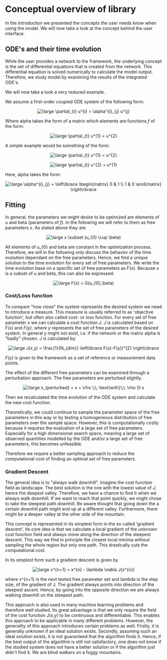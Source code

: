 # Conceptual overview of library

In the introduction we presented the concepts the user needs know when using 
the model. We will now take a look at the concept behind the user interface.

## ODE's and their time evolution

While the user provides a network to the framework, the underlying concept is 
the set of differential equations that is created from the network.
This differential equation is solved numerically to calculate the model output.
Therefore, we study model by examining the results of the integrated ODE's. 

We will now take a look a very reduced example.

We assume a first-order coupled ODE system of the following form:
<p align="center">
<img src="https://latex.codecogs.com/svg.latex?\large&space;\partial_{t}&space;u^{i}&space;=&space;\alpha^{i}_{j}&space;u^{j}" title="\large \partial_{t} u^{i} = \alpha^{i}_{j} u^{j}" />
</p>

Where alpha takes the form of a matrix which elements are functions *f* of the 
form:
<p align="center">
<img src="https://latex.codecogs.com/svg.latex?f(\gamma_{1},\gamma_{2},..,\gamma_{m}):\mathbb{R}^{n}%20\otimes%20\mathbb{R}^{n}%20\otimes%20...\otimes%20\mathbb{R}^{n}%20\rightarrow%20%20\mathbb{R}" title="\large \partial_{t} u^{1} = u^{2}" />
</p>
A simple example would be something of the form:

<p align="center">
<img src="https://latex.codecogs.com/svg.latex?\large&space;\partial_{t}&space;u^{1}&space;=&space;u^{2}" title="\large \partial_{t} u^{1} = u^{2}" />
</p>
<p align="center"><img src="https://latex.codecogs.com/svg.latex?\large&space;\partial_{t}&space;u^{2}&space;=&space;u^{1}" title="\large \partial_{t} u^{2} = u^{1}" />
</p>

Here, alpha takes the form:

<p align="center">
<img src="https://latex.codecogs.com/svg.latex?\large&space;\alpha^{i}_{j}&space;=&space;\left\lbrace&space;\begin{matrix}&space;0&space;&&space;1&space;\\&space;1&space;&&space;0&space;\end{matrix}&space;\right\rbrace" title="\large \alpha^{i}_{j} = \left\lbrace \begin{matrix} 0 & 1 \\ 1 & 0 \end{matrix} \right\rbrace" />
</p>

## Fitting

In general, the parameters we might desire to be optimized are elements of u and beta (parameters of *f*).
In the following we will refer to them as free parameters *x*. As stated above they are

<p align="center">
<img src="https://latex.codecogs.com/svg.latex?\large&space;x&space;\subset&space;(u_{0}&space;\cup&space;\beta)" title="\large x \subset (u_{0} \cup \beta)" />
</p>

All elements of u_{0} and beta are constant in the optimization process. 
Therefore, we will in the following only discuss the behavior of the time 
evolution  dependant on the free parameters.
Hence, we find a unique solution to the time evolution for every set of free parameters.
We write the time evolution base on a specific set of free parameters as F(x).
Because x is a subset of u and beta, this can also be expressed:

<p align="center">
<img src="https://latex.codecogs.com/svg.latex?\large&space;F(x)&space;=&space;G(u_{0},\beta)" title="\large F(x) = G(u_{0},\beta)" />
</p>

### Cost/Loss function

To compare "how close" the system represents the desired system we need to 
introduce a measure. 
This measure is usually referred to as 'objective function', 
but often also called cost- or loss function.
For every set of free parameter *x* we can calculate a cost function *J*.
*J* is calculated based on *F(x)* and *F(y)*, where *y* represents the set of 
free parameters of the desired system.
In general *y* might not exist, i.e. if the network or the matrix alpha is 
"badly" chosen.
*J* is calculated by:

<p align="center">
<img src="https://latex.codecogs.com/svg.latex?\large&space;J(x,y)&space;=&space;\frac{1}{N_{dim}}&space;\left\lbrace&space;F(x)-F(y)&space;\right\rbrace^{2}" title="\large J(x,y) = \frac{1}{N_{dim}} \left\lbrace F(x)-F(y))^{2} \right\rbrace" />
</p>

*F(y)* is given to the framework as a set of reference or measurement data 
points.

The effect of the different free parameters can be examined through a perturbation approach. The free parameters are perturbed slightly.
<p align="center">
<img src="https://latex.codecogs.com/svg.latex?\large&space;x_{perturbed}&space;=&space;x&space;&plus;&space;\rho&space;\;\;&space;\text{with}\;\;&space;\rho&space;\ll&space;x" title="\large x_{perturbed} = x + \rho \;\; \text{with}\;\; \rho \ll x" />
</p>
Then we recalculated the time evolution of the ODE system and calculate the new cost function.

Theoretically, we could continue to sample the parameter space of the free parameters in this way or by testing a homogeneous distribution of free parameters over the sample space.
However, this is computationally costly because it requires the evaluation of a large set of free parameters. Especially for a high dimensional search space, meaning a large set of observed quantities modelled by the ODE and/or a large set of free parameters, this becomes unfeasible.

Therefore we require a better sampling approach to reduce the computational cost of finding an optimal set of free parameters.

### Gradient Descent
The general idea is to "always walk downhill".
Imagine the cost function field as landscape.
The best solution is the one with the lowest value of *J*, 
hence the deepest valley.
Therefore, we have a chance to find it when we always walk downhill.
If we want to reach that point quickly, we might chose to take the steepest path
downhill. 
Be aware thought that going down the a certain downhill path might end up at a
different valley. Furthermore, there might be a deeper valley at the other side
of the mountain.

This concept is represented in its simplest form in the so called 
'gradient descent'.
Its core idea is that we calculate a local gradient of the unknown 
cost function field and always move along the direction of the steepest descent.
This way we find in principle the closest local minima without sampling the 
whole region but only one path. This drastically cuts the computational cost.

In its simplest form such a gradient descent is given by
<p align="center">
<img src="https://latex.codecogs.com/svg.latex?\large&space;x^{n&plus;1}&space;=&space;x^{n}&space;-&space;\lambda&space;\nabla&space;J(x^{n})" title="\large x^{n+1} = x^{n} - \lambda \nabla J(x^{n})" />
</p>

where x^{n+1} is the next tested free parameter set and lambda is the step size,
of the gradient of J.
The gradient always points into direction of the steepest ascent.
Hence, by going into the opposite direction we are always walking downhill on 
the steepest path.

This approach is also used in many machine learning problems and therefore well 
studied.
Its great advantage is that we only require the field of the cost function 
J(x,y) to be continuous and differentiable.
This enables this approach to be applicable in many different problems.
However, the generality of this approach introduces certain problems as well.
Firstly, it is generally unknown if an ideal solution exists.
Secondly, assuming such an ideal solution exists, it is not guaranteed that the 
algorithm finds it.
Hence, if the best output of the algorithm is still not satisfactory, one does 
not know if the studied system does not have a better solution or if the 
algorithm just didn't find it. 
We are blind walkers on a foggy mountains.
